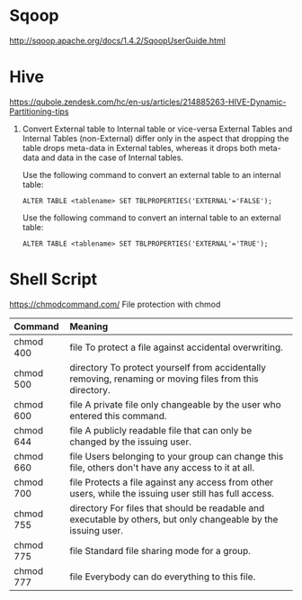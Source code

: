 # Sqoop
http://sqoop.apache.org/docs/1.4.2/SqoopUserGuide.html


# Hive
https://qubole.zendesk.com/hc/en-us/articles/214885263-HIVE-Dynamic-Partitioning-tips

1. Convert External table to Internal table or vice-versa
   External Tables and Internal Tables (non-External) differ only in the aspect that dropping the table drops meta-data in External          tables, whereas it drops both meta-data and data in the case of Internal tables.
   
   Use the following command to convert an external table to an internal table:

    ```ALTER TABLE <tablename> SET TBLPROPERTIES('EXTERNAL'='FALSE');```

   Use the following command to convert an internal table to an external table:

    ```ALTER TABLE <tablename> SET TBLPROPERTIES('EXTERNAL'='TRUE');```


# Shell Script

https://chmodcommand.com/
File protection with chmod

|Command	      | Meaning                                                                                                          |
|:--------------|:-----------------------------------------------------------------------------------------------------------------| 
|chmod 400     | file	To protect a file against accidental overwriting.                                                         |
|chmod 500     | directory	To protect yourself from accidentally removing, renaming or moving files from this directory.          |
|chmod 600     | file	A private file only changeable by the user who entered this command.                                      |
|chmod 644     | file	A publicly readable file that can only be changed by the issuing user.                                    |
|chmod 660     | file	Users belonging to your group can change this file, others don't have any access to it at all.            |
|chmod 700     | file	Protects a file against any access from other users, while the issuing user still has full access.        |
|chmod 755     | directory	For files that should be readable and executable by others, but only changeable by the issuing user.   |
|chmod 775     | file	Standard file sharing mode for a group.                                                                   |
|chmod 777     | file	Everybody can do everything to this file.                                                                 |
